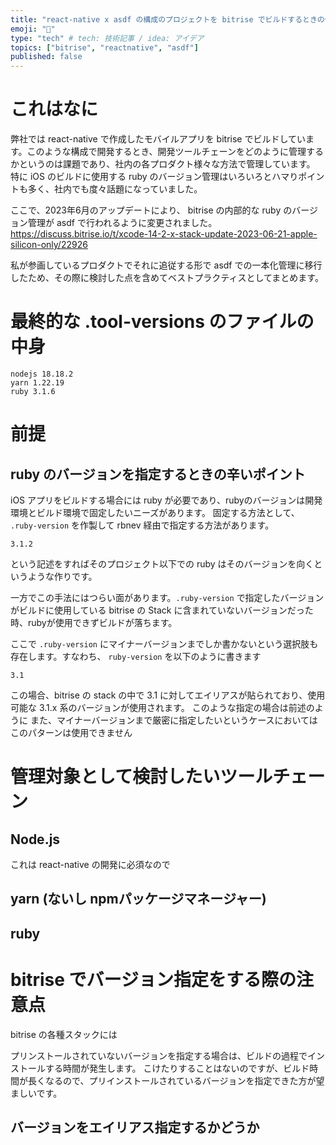 ```yaml
---
title: "react-native x asdf の構成のプロジェクトを bitrise でビルドするときの個人的ベストプラクティス"
emoji: "💎"
type: "tech" # tech: 技術記事 / idea: アイデア
topics: ["bitrise", "reactnative", "asdf"]
published: false
---
```


# これはなに
弊社では react-native で作成したモバイルアプリを bitrise でビルドしています。このような構成で開発するとき、開発ツールチェーンをどのように管理するかというのは課題であり、社内の各プロダクト様々な方法で管理しています。
特に iOS のビルドに使用する ruby のバージョン管理はいろいろとハマりポイントも多く、社内でも度々話題になっていました。

ここで、2023年6月のアップデートにより、 bitrise の内部的な ruby のバージョン管理が asdf で行われるように変更されました。
https://discuss.bitrise.io/t/xcode-14-2-x-stack-update-2023-06-21-apple-silicon-only/22926

私が参画しているプロダクトでそれに追従する形で asdf での一本化管理に移行したため、その際に検討した点を含めてベストプラクティスとしてまとめます。

# 最終的な .tool-versions のファイルの中身
```
nodejs 18.18.2
yarn 1.22.19
ruby 3.1.6
```

# 前提
## ruby のバージョンを指定するときの辛いポイント
iOS アプリをビルドする場合には ruby が必要であり、rubyのバージョンは開発環境とビルド環境で固定したいニーズがあります。
固定する方法として、 `.ruby-version` を作製して rbnev 経由で指定する方法があります。

```.ruby-version
3.1.2
```

という記述をすればそのプロジェクト以下での ruby はそのバージョンを向くというような作りです。

一方でこの手法にはつらい面があります。`.ruby-version` で指定したバージョンがビルドに使用している bitrise の Stack に含まれていないバージョンだった時、rubyが使用できずビルドが落ちます。

ここで `.ruby-version` にマイナーバージョンまでしか書かないという選択肢も存在します。すなわち、 `ruby-version` を以下のように書きます

```.ruby-version
3.1
```

この場合、bitrise の stack の中で 3.1 に対してエイリアスが貼られており、使用可能な 3.1.x 系のバージョンが使用されます。
このような指定の場合は前述のように
また、マイナーバージョンまで厳密に指定したいというケースにおいてはこのパターンは使用できません


# 管理対象として検討したいツールチェーン
## Node.js
これは react-native の開発に必須なので

## yarn (ないし npmパッケージマネージャー)

## ruby


# bitrise でバージョン指定をする際の注意点
bitrise の各種スタックには

プリンストールされていないバージョンを指定する場合は、ビルドの過程でインストールする時間が発生します。
こけたりすることはないのですが、ビルド時間が長くなるので、プリインストールされているバージョンを指定できた方が望ましいです。

## バージョンをエイリアス指定するかどうか


